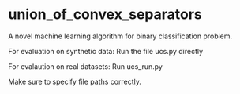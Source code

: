 # union_of_convex_separators
A novel machine learning algorithm for binary classification problem.

For evaluation on synthetic data:
Run the file ucs.py directly

For evalaution on real datasets:
Run ucs_run.py

Make sure to specify file paths correctly.
